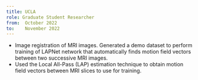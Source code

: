 ```yaml
---
title: UCLA
role: Graduate Student Researcher
from:  October 2022
to:    November 2022
---
```


<ul>
<li>Image registration of MRI images. Generated a demo dataset to perform training of LAPNet network that automatically finds motion field vectors between two successive MRI images.</li>
<li>Used the Local All-Pass (LAP) estimation technique to obtain motion field vectors between MRI slices to use for training.</li>
</ul>